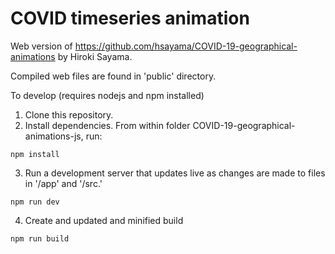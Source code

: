 # COVID timeseries animation

Web version of https://github.com/hsayama/COVID-19-geographical-animations by Hiroki Sayama.

Compiled web files are found in 'public' directory.

To develop (requires nodejs and npm installed)
1. Clone this repository.
2. Install dependencies. From within folder COVID-19-geographical-animations-js, run:
```
npm install
```
3. Run a development server that updates live as changes are made to files in '/app' and '/src.'
```
npm run dev
```
4. Create and updated and minified build
```
npm run build
```
